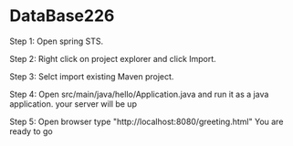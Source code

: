 # DataBase226

Step 1: Open spring STS. 

Step 2: Right click on project explorer and click Import.

Step 3: Selct import existing Maven project.

Step 4: Open src/main/java/hello/Application.java and run it as a java application. your server will be up

Step 5: Open browser type "http://localhost:8080/greeting.html" You are ready to go

